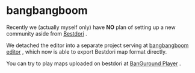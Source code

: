 # bangbangboom

Recently we (actually myself only) have **NO** plan of setting up a new community aside from [Bestdori](https://bestdori.com) .

We detached the editor into a separate project serving at [bangbangboom editor](https://editor.bangbangboom.moe) , which now is able to export Bestdori map format directly.

You can try to play maps uploaded on bestdori at [BanGuround Player](https://player.banground.fun/) .